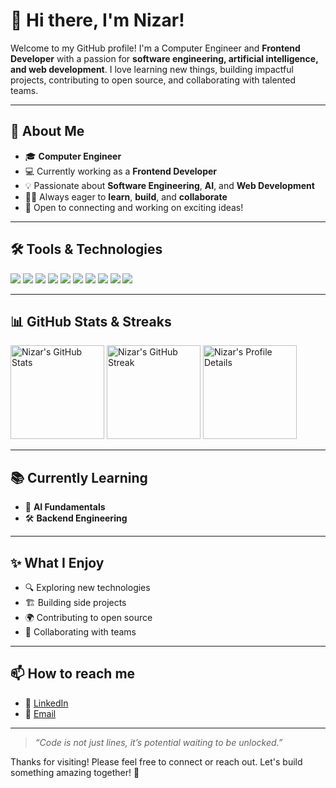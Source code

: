 # 👋 Hi there, I'm **Nizar**!

Welcome to my GitHub profile! I'm a Computer Engineer and **Frontend Developer** with a passion for **software engineering, artificial intelligence, and web development**. I love learning new things, building impactful projects, contributing to open source, and collaborating with talented teams.

---

## 🚀 About Me

- 🎓 **Computer Engineer**
- 💻 Currently working as a **Frontend Developer**
- 💡 Passionate about **Software Engineering**, **AI**, and **Web Development**
- 🧑‍💻 Always eager to **learn**, **build**, and **collaborate**
- 🤝 Open to connecting and working on exciting ideas!

---

## 🛠️ Tools & Technologies

<p>
  <img src="https://img.shields.io/badge/JavaScript-F7DF1E?logo=javascript&logoColor=black&style=for-the-badge" />
  <img src="https://img.shields.io/badge/TypeScript-3178C6?logo=typescript&logoColor=white&style=for-the-badge" />
  <img src="https://img.shields.io/badge/React-61DAFB?logo=react&logoColor=black&style=for-the-badge" />
  <img src="https://img.shields.io/badge/Node.js-339933?logo=nodedotjs&logoColor=white&style=for-the-badge" />
  <img src="https://img.shields.io/badge/Python-3776AB?logo=python&logoColor=white&style=for-the-badge" />
  <img src="https://img.shields.io/badge/C-00599C?logo=c&logoColor=white&style=for-the-badge" />
  <img src="https://img.shields.io/badge/Java-007396?logo=java&logoColor=white&style=for-the-badge" />
  <img src="https://img.shields.io/badge/Git-F05032?logo=git&logoColor=white&style=for-the-badge" />
  <img src="https://img.shields.io/badge/Linux-FCC624?logo=linux&logoColor=black&style=for-the-badge" />
  <img src="https://img.shields.io/badge/VS%20Code-007ACC?logo=visualstudiocode&logoColor=white&style=for-the-badge" />
</p>

---

## 📊 GitHub Stats & Streaks

<p>
  <img src="https://github-readme-stats.vercel.app/api?username=nizarLubbad&show_icons=true&theme=radical" alt="Nizar's GitHub Stats" height="150" />
  <img src="https://streak-stats.demolab.com/?user=nizarLubbad&theme=radical" alt="Nizar's GitHub Streak" height="150" />
  <img src="https://github-profile-summary-cards.vercel.app/api/cards/profile-details?username=nizarLubbad&theme=radical" alt="Nizar's Profile Details" height="150" />
</p>

---

## 📚 Currently Learning

- 🤖 **AI Fundamentals**
- 🛠️ **Backend Engineering**

---

## ✨ What I Enjoy

- 🔍 Exploring new technologies
- 🏗️ Building side projects
- 🌍 Contributing to open source
- 🤝 Collaborating with teams

---

## 📫 How to reach me

- 👔 [LinkedIn](https://linkedin.com/in/nizar-lubbad/)
- 📧 [Email](mailto:nezar.b.lubbad@gmail.com)

---

> _“Code is not just lines, it’s potential waiting to be unlocked.”_

Thanks for visiting! Please feel free to connect or reach out. Let's build something amazing together! 🚀
